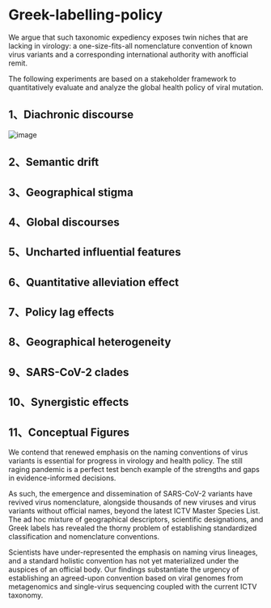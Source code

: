 # Greek-labelling-policy

We argue that such taxonomic expediency exposes twin niches that are lacking in virology: a one-size-fits-all nomenclature convention of known virus variants and a corresponding international authority with anofficial remit. 

The following experiments are based on a stakeholder framework to quantitatively evaluate and analyze the global health policy of viral mutation.

## 1、Diachronic discourse
![image](https://user-images.githubusercontent.com/95559457/196436743-370a8204-3441-4fa6-8954-025e264e20d2.png)


## 2、Semantic drift


## 3、Geographical stigma


## 4、Global discourses


## 5、Uncharted influential features


## 6、Quantitative alleviation effect


## 7、Policy lag effects


## 8、Geographical heterogeneity


## 9、SARS-CoV-2 clades


## 10、Synergistic effects


## 11、Conceptual Figures



We contend that renewed emphasis on the naming conventions of virus variants is essential for progress in virology and health policy. The still raging pandemic is a perfect test bench example of the strengths and gaps in evidence-informed decisions. 

As such, the emergence and dissemination of SARS-CoV-2 variants have revived virus nomenclature, alongside thousands of new viruses and virus variants without official names, beyond the latest ICTV Master Species List. The ad hoc mixture of geographical descriptors, scientific designations, and Greek labels has revealed the thorny problem of establishing standardized classification and nomenclature conventions. 

Scientists have under-represented the emphasis on naming virus lineages, and a standard holistic convention has not yet materialized under the auspices of an official body. Our findings substantiate the urgency of establishing an agreed-upon convention based on viral genomes from metagenomics and single-virus sequencing coupled with the current ICTV taxonomy.
